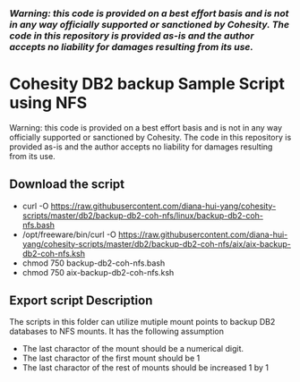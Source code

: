 ### ***Warning: this code is provided on a best effort basis and is not in any way officially supported or sanctioned by Cohesity. The code in this repository is provided as-is and the author accepts no liability for damages resulting from its use.***

# Cohesity DB2 backup Sample Script using NFS

Warning: this code is provided on a best effort basis and is not in any way officially supported or sanctioned by Cohesity. The code in this repository is provided as-is and the author accepts no liability for damages resulting from its use.

## Download the script

- curl -O https://raw.githubusercontent.com/diana-hui-yang/cohesity-scripts/master/db2/backup-db2-coh-nfs/linux/backup-db2-coh-nfs.bash
- /opt/freeware/bin/curl -O https://raw.githubusercontent.com/diana-hui-yang/cohesity-scripts/master/db2/backup-db2-coh-nfs/aix/aix-backup-db2-coh-nfs.ksh
- chmod 750 backup-db2-coh-nfs.bash
- chmod 750 aix-backup-db2-coh-nfs.ksh

## Export script Description
The scripts in this folder can utilize mutiple mount points to backup DB2 databases to NFS mounts. It has the following assumption
- The last charactor of the mount should be a numerical digit. 
- The last charactor of the first mount should be 1
- The last charactor of the rest of mounts should be increased 1 by 1
